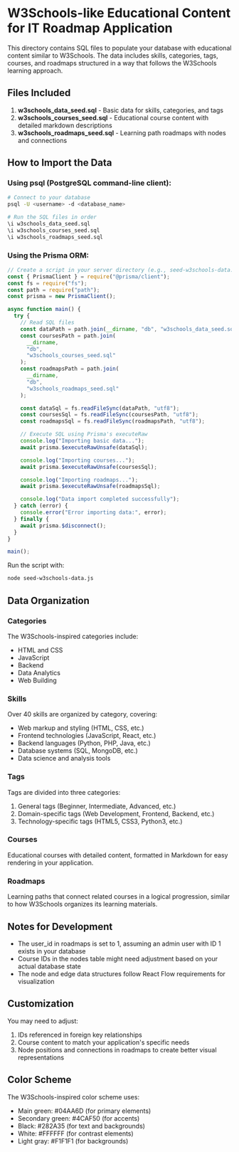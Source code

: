 # W3Schools-like Educational Content for IT Roadmap Application

This directory contains SQL files to populate your database with educational content similar to W3Schools. The data includes skills, categories, tags, courses, and roadmaps structured in a way that follows the W3Schools learning approach.

## Files Included

1. **w3schools_data_seed.sql** - Basic data for skills, categories, and tags
2. **w3schools_courses_seed.sql** - Educational course content with detailed markdown descriptions
3. **w3schools_roadmaps_seed.sql** - Learning path roadmaps with nodes and connections

## How to Import the Data

### Using psql (PostgreSQL command-line client):

```bash
# Connect to your database
psql -U <username> -d <database_name>

# Run the SQL files in order
\i w3schools_data_seed.sql
\i w3schools_courses_seed.sql
\i w3schools_roadmaps_seed.sql
```

### Using the Prisma ORM:

```javascript
// Create a script in your server directory (e.g., seed-w3schools-data.js)
const { PrismaClient } = require("@prisma/client");
const fs = require("fs");
const path = require("path");
const prisma = new PrismaClient();

async function main() {
  try {
    // Read SQL files
    const dataPath = path.join(__dirname, "db", "w3schools_data_seed.sql");
    const coursesPath = path.join(
      __dirname,
      "db",
      "w3schools_courses_seed.sql"
    );
    const roadmapsPath = path.join(
      __dirname,
      "db",
      "w3schools_roadmaps_seed.sql"
    );

    const dataSql = fs.readFileSync(dataPath, "utf8");
    const coursesSql = fs.readFileSync(coursesPath, "utf8");
    const roadmapsSql = fs.readFileSync(roadmapsPath, "utf8");

    // Execute SQL using Prisma's executeRaw
    console.log("Importing basic data...");
    await prisma.$executeRawUnsafe(dataSql);

    console.log("Importing courses...");
    await prisma.$executeRawUnsafe(coursesSql);

    console.log("Importing roadmaps...");
    await prisma.$executeRawUnsafe(roadmapsSql);

    console.log("Data import completed successfully");
  } catch (error) {
    console.error("Error importing data:", error);
  } finally {
    await prisma.$disconnect();
  }
}

main();
```

Run the script with:

```bash
node seed-w3schools-data.js
```

## Data Organization

### Categories

The W3Schools-inspired categories include:

- HTML and CSS
- JavaScript
- Backend
- Data Analytics
- Web Building

### Skills

Over 40 skills are organized by category, covering:

- Web markup and styling (HTML, CSS, etc.)
- Frontend technologies (JavaScript, React, etc.)
- Backend languages (Python, PHP, Java, etc.)
- Database systems (SQL, MongoDB, etc.)
- Data science and analysis tools

### Tags

Tags are divided into three categories:

1. General tags (Beginner, Intermediate, Advanced, etc.)
2. Domain-specific tags (Web Development, Frontend, Backend, etc.)
3. Technology-specific tags (HTML5, CSS3, Python3, etc.)

### Courses

Educational courses with detailed content, formatted in Markdown for easy rendering in your application.

### Roadmaps

Learning paths that connect related courses in a logical progression, similar to how W3Schools organizes its learning materials.

## Notes for Development

- The user_id in roadmaps is set to 1, assuming an admin user with ID 1 exists in your database
- Course IDs in the nodes table might need adjustment based on your actual database state
- The node and edge data structures follow React Flow requirements for visualization

## Customization

You may need to adjust:

1. IDs referenced in foreign key relationships
2. Course content to match your application's specific needs
3. Node positions and connections in roadmaps to create better visual representations

## Color Scheme

The W3Schools-inspired color scheme uses:

- Main green: #04AA6D (for primary elements)
- Secondary green: #4CAF50 (for accents)
- Black: #282A35 (for text and backgrounds)
- White: #FFFFFF (for contrast elements)
- Light gray: #F1F1F1 (for backgrounds)
